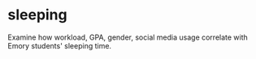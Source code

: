 # sleeping
Examine how workload, GPA, gender, social media usage correlate with Emory students' sleeping time. 
